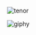 

![tenor](https://user-images.githubusercontent.com/32710850/94972700-32801a00-050a-11eb-97ce-d81a35452408.gif)

![giphy](https://user-images.githubusercontent.com/32710850/94972479-a2da6b80-0509-11eb-940c-a7b7f366eda7.gif)



<!--
**3n1k0/3n1k0** is a ✨ _special_ ✨ repository because its `README.md` (this file) appears on your GitHub profile.

Here are some ideas to get you started:

- 🔭 I’m currently working on ...
- 🌱 I’m currently learning ...
- 👯 I’m looking to collaborate on ...
- 🤔 I’m looking for help with ...
- 💬 Ask me about ...
- 📫 How to reach me: ...
- 😄 Pronouns: ...
- ⚡ Fun fact: ...
-->
